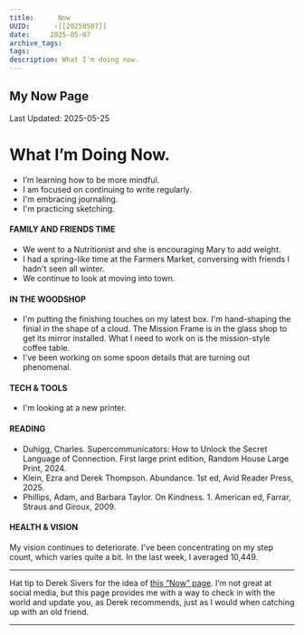 ```yaml
---
title:      Now
UUID:      ›[[20250507]] 
date:     2025-05-07
archive_tags:
tags:       
description: What I'm doing now.
---
```

## My Now Page
Last Updated: 2025-05-25
# What I’m Doing Now.

* I’m learning how to be more mindful.
* I am focused on continuing to write regularly.
* I'm embracing journaling.
* I'm practicing sketching.  

#### FAMILY AND FRIENDS TIME
- We went to a Nutritionist and she is encouraging Mary to add weight.
- I had a spring-like time at the Farmers Market, conversing with friends I hadn't seen all winter.
- We continue to look at moving into town.
 
#### IN THE WOODSHOP
- I'm putting the finishing touches on my latest box. I'm hand-shaping the finial in the shape of a cloud. The Mission Frame is in the glass shop to get its mirror installed. What I need to work on is the mission-style coffee table.
- I've been working on some spoon details that are turning out phenomenal.   

#### TECH & TOOLS
- I'm looking at a new printer.

#### READING
- Duhigg, Charles. Supercommunicators: How to Unlock the Secret Language of Connection. First large print edition, Random House Large Print, 2024.
- Klein, Ezra and Derek Thompson. Abundance. 1st ed, Avid Reader Press, 2025.
- Phillips, Adam, and Barbara Taylor. On Kindness. 1. American ed, Farrar, Straus and Giroux, 2009.

#### HEALTH & VISION
My vision continues to deteriorate. 
I've been concentrating on my step count, which varies quite a bit. In the last week, I averaged 10,449. 

----
Hat tip to Derek Sivers for the idea of [this “Now” page](￼). I’m not great at social media, but this page provides me with a way to check in with the world and update you, as Derek recommends, just as I would when catching up with an old friend.

----------------------------------
